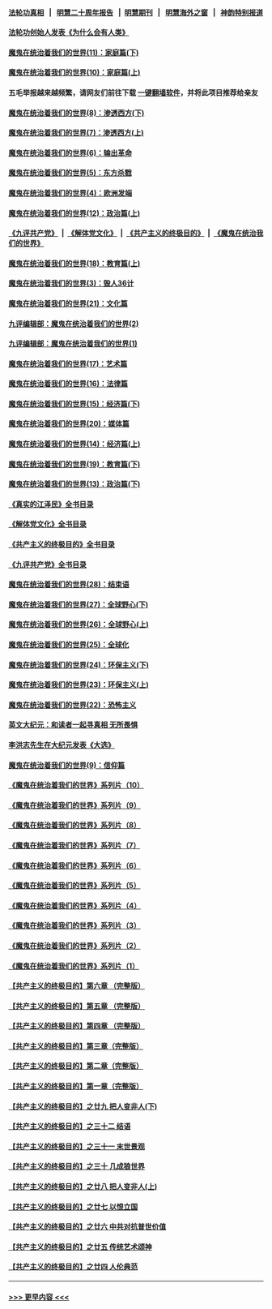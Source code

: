 #### [法轮功真相](https://github.com/gfw-breaker/truth/blob/master/README.md?t=0) &nbsp;&nbsp;|&nbsp;&nbsp; [明慧二十周年报告](https://github.com/gfw-breaker/mh-reports/blob/master/README.md?t=0) &nbsp;&nbsp;|&nbsp;&nbsp;[明慧期刊](https://github.com/gfw-breaker/mh-qikan) &nbsp;&nbsp;|&nbsp;&nbsp; [明慧海外之窗](https://github.com/gfw-breaker/mh-news/blob/master/README.md?t=0) &nbsp;&nbsp;|&nbsp;&nbsp; [神韵特别报道](https://github.com/gfw-breaker/mh-news/blob/master/shenyun.md?t=0)
#### [法轮功创始人发表《为什么会有人类》](../pages/nsc422/n13912117.md?t=04151543) 
#### [魔鬼在统治着我们的世界(11)：家庭篇(下)](../pages/nsc422/n10440961.md?t=04151543) 
#### [魔鬼在统治着我们的世界(10)：家庭篇(上)](../pages/nsc422/n10435448.md?t=04151543) 
#### 五毛举报越来越频繁，请网友们前往下载 [一键翻墙软件](https://github.com/gfw-breaker/ssr-accounts)，并将此项目推荐给亲友
#### [魔鬼在统治着我们的世界(8)：渗透西方(下)](../pages/nsc422/n10429603.md?t=04151543) 
#### [魔鬼在统治着我们的世界(7)：渗透西方(上)](../pages/nsc422/n10426013.md?t=04151543) 
#### [魔鬼在统治着我们的世界(6)：输出革命](../pages/nsc422/n10421536.md?t=04151543) 
#### [魔鬼在统治着我们的世界(5)：东方杀戮](../pages/nsc422/n10417707.md?t=04151543) 
#### [魔鬼在统治着我们的世界(4)：欧洲发端](../pages/nsc422/n10414890.md?t=04151543) 
#### [魔鬼在统治着我们的世界(12)：政治篇(上)](../pages/nsc422/n10444576.md?t=04151543) 
#### [《九评共产党》](https://github.com/begood0513/9ping.md/blob/master/README.md) &nbsp;|&nbsp; [《解体党文化》](../../../../jtdwh.md/blob/master/README.md)  &nbsp;|&nbsp; [《共产主义的终极目的》](../../../../gczydzjmd.md/blob/master/README.md) &nbsp;|&nbsp; [《魔鬼在统治我们的世界》](../../../../mgztzwmdsj.md/blob/master/README.md) 
#### [魔鬼在统治着我们的世界(18)：教育篇(上)](../pages/nsc422/n10526970.md?t=04151543) 
#### [魔鬼在统治着我们的世界(3)：毁人36计](../pages/nsc422/n10411583.md?t=04151543) 
#### [魔鬼在统治着我们的世界(21)：文化篇](../pages/nsc422/n10597706.md?t=04151543) 
#### [九评编辑部：魔鬼在统治着我们的世界(2)](../pages/nsc422/n10410036.md?t=04151543) 
#### [九评编辑部：魔鬼在统治着我们的世界(1)](../pages/nsc422/n10406825.md?t=04151543) 
#### [魔鬼在统治着我们的世界(17)：艺术篇](../pages/nsc422/n10499093.md?t=04151543) 
#### [魔鬼在统治着我们的世界(16)：法律篇](../pages/nsc422/n10485969.md?t=04151543) 
#### [魔鬼在统治着我们的世界(15)：经济篇(下)](../pages/nsc422/n10469975.md?t=04151543) 
#### [魔鬼在统治着我们的世界(20)：媒体篇](../pages/nsc422/n10586579.md?t=04151543) 
#### [魔鬼在统治着我们的世界(14)：经济篇(上)](../pages/nsc422/n10457370.md?t=04151543) 
#### [魔鬼在统治着我们的世界(19)：教育篇(下)](../pages/nsc422/n10564808.md?t=04151543) 
#### [魔鬼在统治着我们的世界(13)：政治篇(下)](../pages/nsc422/n10448270.md?t=04151543) 
#### [《真实的江泽民》全书目录](../pages/nsc422/n13721399.md?t=04151543) 
#### [《解体党文化》全书目录](../pages/nsc422/n13721157.md?t=04151543) 
#### [《共产主义的终极目的》全书目录](../pages/nsc422/n13721048.md?t=04151543) 
#### [《九评共产党》全书目录](../pages/nsc422/n13708085.md?t=04151543) 
#### [魔鬼在统治着我们的世界(28)：结束语](../pages/nsc422/n10936246.md?t=04151543) 
#### [魔鬼在统治着我们的世界(27)：全球野心(下)](../pages/nsc422/n10928319.md?t=04151543) 
#### [魔鬼在统治着我们的世界(26)：全球野心(上)](../pages/nsc422/n10900318.md?t=04151543) 
#### [魔鬼在统治着我们的世界(25)：全球化](../pages/nsc422/n10788205.md?t=04151543) 
#### [魔鬼在统治着我们的世界(24)：环保主义(下)](../pages/nsc422/n10695307.md?t=04151543) 
#### [魔鬼在统治着我们的世界(23)：环保主义(上)](../pages/nsc422/n10688613.md?t=04151543) 
#### [魔鬼在统治着我们的世界(22)：恐怖主义](../pages/nsc422/n10614727.md?t=04151543) 
#### [英文大纪元：和读者一起寻真相 无所畏惧](../pages/nsc422/n12542027.md?t=04151543) 
#### [李洪志先生在大纪元发表《大选》](../pages/nsc422/n12534746.md?t=04151543) 
#### [魔鬼在统治着我们的世界(9)：信仰篇](../pages/nsc422/n10432159.md?t=04151543) 
#### [《魔鬼在统治着我们的世界》系列片（10）](../pages/nsc422/n12292670.md?t=04151543) 
#### [《魔鬼在统治着我们的世界》系列片（9）](../pages/nsc422/n12290859.md?t=04151543) 
#### [《魔鬼在统治着我们的世界》系列片（8）](../pages/nsc422/n12287445.md?t=04151543) 
#### [《魔鬼在统治着我们的世界》系列片（7）](../pages/nsc422/n12283425.md?t=04151543) 
#### [《魔鬼在统治着我们的世界》系列片（6）](../pages/nsc422/n12282314.md?t=04151543) 
#### [《魔鬼在统治着我们的世界》系列片（5）](../pages/nsc422/n12281419.md?t=04151543) 
#### [《魔鬼在统治着我们的世界》系列片（4）](../pages/nsc422/n12274024.md?t=04151543) 
#### [《魔鬼在统治着我们的世界》系列片（3）](../pages/nsc422/n12271322.md?t=04151543) 
#### [《魔鬼在统治着我们的世界》系列片（2）](../pages/nsc422/n12269049.md?t=04151543) 
#### [《魔鬼在统治着我们的世界》系列片（1）](../pages/nsc422/n12267575.md?t=04151543) 
#### [【共产主义的终极目的】第六章 （完整版）](../pages/nsc422/n11428913.md?t=04151543) 
#### [【共产主义的终极目的】第五章 （完整版）](../pages/nsc422/n11428912.md?t=04151543) 
#### [【共产主义的终极目的】第四章 （完整版）](../pages/nsc422/n11428907.md?t=04151543) 
#### [【共产主义的终极目的】第三章（完整版）](../pages/nsc422/n11428848.md?t=04151543) 
#### [【共产主义的终极目的】第二章（完整版）](../pages/nsc422/n11428831.md?t=04151543) 
#### [【共产主义的终极目的】第一章（完整版）](../pages/nsc422/n11417651.md?t=04151543) 
#### [【共产主义的终极目的】之廿九 把人变非人(下)](../pages/nsc422/n11344140.md?t=04151543) 
#### [【共产主义的终极目的】之三十二 结语](../pages/nsc422/n11360535.md?t=04151543) 
#### [【共产主义的终极目的】之三十一 末世景观](../pages/nsc422/n11351129.md?t=04151543) 
#### [【共产主义的终极目的】之三十 几成狼世界](../pages/nsc422/n11348280.md?t=04151543) 
#### [【共产主义的终极目的】之廿八 把人变非人(上)](../pages/nsc422/n11340492.md?t=04151543) 
#### [【共产主义的终极目的】之廿七 以恨立国](../pages/nsc422/n11336944.md?t=04151543) 
#### [【共产主义的终极目的】之廿六 中共对抗普世价值](../pages/nsc422/n11324785.md?t=04151543) 
#### [【共产主义的终极目的】之廿五 传统艺术颂神](../pages/nsc422/n11296396.md?t=04151543) 
#### [【共产主义的终极目的】之廿四 人伦典范](../pages/nsc422/n11296397.md?t=04151543) 

----
#### [ >>> 更早内容 <<< ](../indexes/nsc422-earlier.md)
